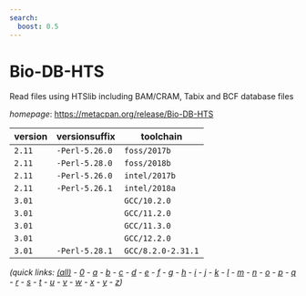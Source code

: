 ```yaml
---
search:
  boost: 0.5
---
```

# Bio-DB-HTS

Read files using HTSlib including BAM/CRAM, Tabix and BCF database files

*homepage*: <https://metacpan.org/release/Bio-DB-HTS>

version | versionsuffix | toolchain
--------|---------------|----------
``2.11`` | ``-Perl-5.26.0`` | ``foss/2017b``
``2.11`` | ``-Perl-5.28.0`` | ``foss/2018b``
``2.11`` | ``-Perl-5.26.0`` | ``intel/2017b``
``2.11`` | ``-Perl-5.26.1`` | ``intel/2018a``
``3.01`` |  | ``GCC/10.2.0``
``3.01`` |  | ``GCC/11.2.0``
``3.01`` |  | ``GCC/11.3.0``
``3.01`` |  | ``GCC/12.2.0``
``3.01`` | ``-Perl-5.28.1`` | ``GCC/8.2.0-2.31.1``


*(quick links: [(all)](../index.md) - [0](../0/index.md) - [a](../a/index.md) - [b](../b/index.md) - [c](../c/index.md) - [d](../d/index.md) - [e](../e/index.md) - [f](../f/index.md) - [g](../g/index.md) - [h](../h/index.md) - [i](../i/index.md) - [j](../j/index.md) - [k](../k/index.md) - [l](../l/index.md) - [m](../m/index.md) - [n](../n/index.md) - [o](../o/index.md) - [p](../p/index.md) - [q](../q/index.md) - [r](../r/index.md) - [s](../s/index.md) - [t](../t/index.md) - [u](../u/index.md) - [v](../v/index.md) - [w](../w/index.md) - [x](../x/index.md) - [y](../y/index.md) - [z](../z/index.md))*

